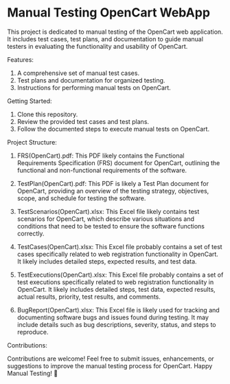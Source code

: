 # Manual Testing OpenCart WebApp
This project is dedicated to manual testing of the OpenCart web application. It includes test cases, test plans, and documentation to guide manual testers in evaluating the functionality and usability of OpenCart.

Features:
1. A comprehensive set of manual test cases.
2. Test plans and documentation for organized testing.
3. Instructions for performing manual tests on OpenCart.


Getting Started:

1. Clone this repository.
2. Review the provided test cases and test plans.
3. Follow the documented steps to execute manual tests on OpenCart.



Project Structure:

1. FRS(OpenCart).pdf: This PDF likely contains the Functional Requirements Specification (FRS) document for OpenCart, outlining the functional and non-functional requirements of the software.

2. TestPlan(OpenCart).pdf: This PDF is likely a Test Plan document for OpenCart, providing an overview of the testing strategy, objectives, scope, and schedule for testing the software.

3. TestScenarios(OpenCart).xlsx: This Excel file likely contains test scenarios for OpenCart, which describe various situations and conditions that need to be tested to ensure the software functions correctly.

4. TestCases(OpenCart).xlsx: This Excel file probably contains a set of test cases specifically related to web registration functionality in OpenCart. It likely includes detailed steps, expected results, and test data.

5. TestExecutions(OpenCart).xlsx: This Excel file probably contains a set of test executions specifically related to web registration functionality in OpenCart. It likely includes detailed steps, test data, expected results, actual results, priority, test results, and comments.

6. BugReport(OpenCart).xlsx: This Excel file is likely used for tracking and documenting software bugs and issues found during testing. It may include details such as bug descriptions, severity, status, and steps to reproduce.


Contributions:

Contributions are welcome! Feel free to submit issues, enhancements, or suggestions to improve the manual testing process for OpenCart.
Happy Manual Testing! 🚀



